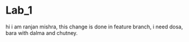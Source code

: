 # Lab_1
hi i am ranjan mishra, this change is done in feature branch, 
i need dosa, bara with dalma and chutney. 
